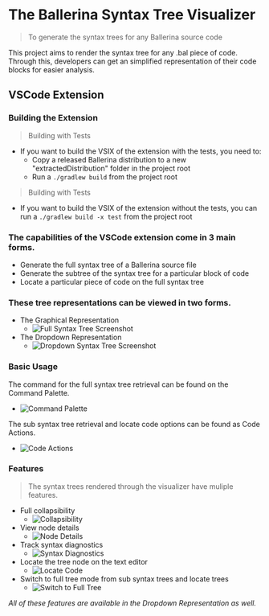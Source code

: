 # The Ballerina Syntax Tree Visualizer

> To generate the syntax trees for any Ballerina source code

This project aims to render the syntax tree for any .bal piece of code.
Through this, developers can get an simplified representation of their code blocks for easier analysis.

## VSCode Extension

### Building the Extension
> Building with Tests
* If you want to build the VSIX of the extension with the tests, you need to:
    - Copy a released Ballerina distribution to a new "extractedDistribution" folder in the project root
    - Run a ```./gradlew build``` from the project root

> Building with Tests
* If you want to build the VSIX of the extension without the tests, you can run a ```./gradlew build -x test``` from the project root

### The capabilities of the VSCode extension come in 3 main forms.
* Generate the full syntax tree of a Ballerina source file    
* Generate the subtree of the syntax tree for a particular block of code
* Locate a particular piece of code on the full syntax tree

### These tree representations can be viewed in two forms.
* The Graphical Representation
    - ![Full Syntax Tree Screenshot](docs/GraphicalTree.png)
* The Dropdown Representation
    - ![Dropdown Syntax Tree Screenshot](docs/DropdownTree.png)

### Basic Usage

The command for the full syntax tree retrieval can be found on the Command Palette.
- ![Command Palette](docs/CommandPalette.gif)

The sub syntax tree retrieval and locate code options can be found as Code Actions.
- ![Code Actions](docs/CodeActions.gif)

### Features
> The syntax trees rendered through the visualizer have muliple features.
* Full collapsibility
    - ![Collapsibility](docs/Collapsible.gif)
* View node details
    - ![Node Details](docs/NodeDetails.gif)
* Track syntax diagnostics
    - ![Syntax Diagnostics](docs/Diagnostics.gif)
* Locate the tree node on the text editor
    - ![Locate Code](docs/LocateCode.gif)
* Switch to full tree mode from sub syntax trees and locate trees
    - ![Switch to Full Tree](docs/SwitchFullTree.gif)    

*All of these features are available in the Dropdown Representation as well.*
